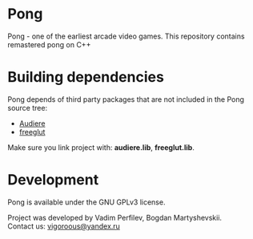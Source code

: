 # Pong
Pong - one of the earliest arcade video games. This repository contains remastered pong on C++

# Building dependencies
Pong depends of third party packages that are not included in the Pong source tree:

* [Audiere](http://audiere.sourceforge.net/)
* [freeglut](http://freeglut.sourceforge.net/)

Make sure you link project with: <b>audiere.lib</b>, <b>freeglut.lib</b>.

# Development
Pong is available under the GNU GPLv3 license.

Project was developed by Vadim Perfilev, Bogdan Martyshevskii.<br>
Contact us: vigoroous@yandex.ru
